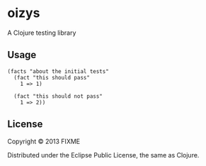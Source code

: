 # oizys

A Clojure testing library

## Usage

```
(facts "about the initial tests"
  (fact "this should pass"
    1 => 1)
  
  (fact "this should not pass"
    1 => 2))
```

## License

Copyright © 2013 FIXME

Distributed under the Eclipse Public License, the same as Clojure.
